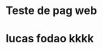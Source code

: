 <html lang="pt-br">
<html lang="en">
<head>

<meta charset="utf-8">
<meta name="viewport" content="width=device-width, initial-scale=1">

  <link rel="stylesheet" type="text/css" href="teste.css" />
  <link rel="stylesheet" href="//code.jquery.com/hemes/base/jquery-ui.css">
  <link rel="stylesheet" href="/resources/demos/style.css">
  <script src="https://code.jquery.com/jquery-3.6.0.js"></script>
  <script src="https://code.jquery.com/ui/1.13.1/jquery-ui.js"></script>
 
  


<title>JACKSON LIMA</title>

 <h1>Teste de pag web</h1>

</head>



<body>
<h1>lucas fodao kkkk </h1>
<!--
<nav id="my">
            <ul>
              <li><a href="#">Inicial</a></li>
              <li><a href="#">Quem somos</a></li>
              <li><a href="#">Contato</a></li>
            </ul>
        </nav>

	<section id="example">
            <header id="artigo1">
             Titulo do artigo
            </header>
            
            <article id="artigo2" >
               <p>Um conteudo qualquer.</p>
             </article>
             
            <footer id="artigo3">
              <p>Por Luis</p>
            </footer>           
        </section>



  <div>
         <form method="post" action="MyServlet">
               <h3>Formulário com novos campos:</h3>
               <table>
               <tr>
               <td><label>Email: </label></td>
               <td><input type="email" name="email" required/></td>
               </tr>
               <tr>
               <td><label>Telefone: </label></td>
               <td><input type="tel" pattern="\(\d\d\)\d\d\d\d\-\d\d\d\d"
               title="(xx) xxxx-xxxx"  name="phone" required/></td>
               </tr>
               <tr>
               <td><label>Idade: </label></td>
               <td><input type="number" name="age" required min="18" max="100"/></td>
               </tr>
               </table>
               <button type="submit">Enviar</button>
         </form>
         </div>



   
<img src="/home/scorpion/github/testeweb/img/car.jpg" alt="some text" width=300 height=200>


 -->
 
 
 

</body>






</html>

